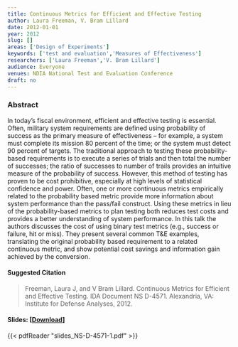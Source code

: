 ```yaml
---
title: Continuous Metrics for Efficient and Effective Testing
author: Laura Freeman, V. Bram Lillard
date: 2012-01-01
year: 2012
slug: []
areas: ['Design of Experiments']
keywords: ['test and evaluation','Measures of Effectiveness']
researchers: ['Laura Freeman','V. Bram Lillard']
audience: Everyone
venues: NDIA National Test and Evaluation Conference
draft: no
---
```




### Abstract
In today’s fiscal environment, efficient and effective testing is essential. Often, military system requirements are defined using probability of success as the primary measure of effectiveness – for example, a system must complete its mission 80 percent of the time; or the system must detect 90 percent of targets. The traditional approach to testing these probability-based requirements is to execute a series of trials and then total the number of successes; the ratio of successes to number of trails provides an intuitive measure of the probability of success. However, this method of testing has proven to be cost prohibitive, especially at high levels of statistical confidence and power. Often, one or more continuous metrics empirically related to the probability based metric provide more information about system performance than the pass/fail construct. Using these metrics in lieu of the probability-based metrics to plan testing both reduces test costs and provides a better understanding of system performance. In this talk the authors discusses the cost of using binary test metrics (e.g., success or failure, hit or miss). They present several common T&E examples, translating the original probability based requirement to a related continuous metric, and show potential cost savings and information gain achieved by the conversion.

#### Suggested Citation
> Freeman, Laura J, and V Bram Lillard. Continuous Metrics for Efficient and Effective Testing. IDA Document NS D-4571. Alexandria, VA: Institute for Defense Analyses, 2012.

#### Slides: [[Download](slides_NS-D-4571-1.pdf)]
{{< pdfReader "slides_NS-D-4571-1.pdf" >}}




